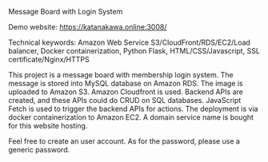 Message Board with Login System <br>

Demo website: https://katanakawa.online:3008/ <br>

Technical keywords: Amazon Web Service S3/CloudFront/RDS/EC2/Load balancer, Docker containerization, Python Flask, HTML/CSS/Javascript, SSL certificate/Nginx/HTTPS

This project is a message board with membership login system. The message is stored into MySQL database on Amazon RDS. The image is uploaded to Amazon S3. Amazon Cloudfront is used. Backend APIs are created, and these APIs could do CRUD on SQL databases. JavaScript Fetch is used to trigger the backend APIs for actions. The deployment is via docker containerization to Amazon EC2. A domain service name is bought for this website hosting. <br>

Feel free to create an user account. As for the password, please use a generic password. <br>
